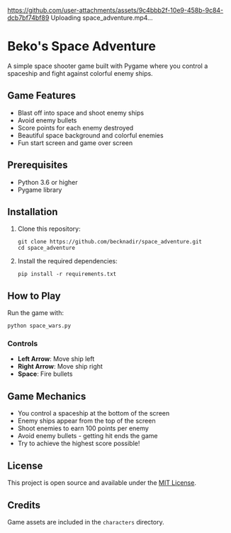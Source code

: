 https://github.com/user-attachments/assets/9c4bbb2f-10e9-458b-9c84-dcb7bf74bf89
Uploading space_adventure.mp4…


# Beko's Space Adventure

A simple space shooter game built with Pygame where you control a spaceship and fight against colorful enemy ships.

## Game Features

- Blast off into space and shoot enemy ships
- Avoid enemy bullets
- Score points for each enemy destroyed
- Beautiful space background and colorful enemies
- Fun start screen and game over screen

## Prerequisites

- Python 3.6 or higher
- Pygame library

## Installation

1. Clone this repository:
   ```
   git clone https://github.com/becknadir/space_adventure.git
   cd space_adventure
   ```

2. Install the required dependencies:
   ```
   pip install -r requirements.txt
   ```

## How to Play

Run the game with:
```
python space_wars.py
```

### Controls
- **Left Arrow**: Move ship left
- **Right Arrow**: Move ship right
- **Space**: Fire bullets

## Game Mechanics

- You control a spaceship at the bottom of the screen
- Enemy ships appear from the top of the screen
- Shoot enemies to earn 100 points per enemy
- Avoid enemy bullets - getting hit ends the game
- Try to achieve the highest score possible!

## License

This project is open source and available under the [MIT License](LICENSE).

## Credits

Game assets are included in the `characters` directory. 
